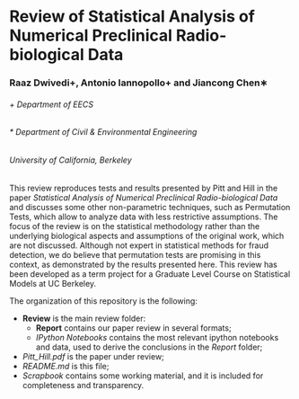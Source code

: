 # Review of Statistical Analysis of Numerical Preclinical Radio-biological Data
### Raaz Dwivedi+, Antonio Iannopollo+ and Jiancong Chen∗

###### \+ Department of EECS
###### \* Department of Civil & Environmental Engineering
###### University of California, Berkeley

This review reproduces tests and results presented by Pitt and Hill in the paper *Statistical Analysis of Numerical Preclinical Radio-biological Data* and discusses some other non-parametric techniques, such as Permutation Tests, which allow to analyze data with less restrictive assumptions.
The focus of the review is on the statistical methodology rather than the underlying biological aspects and assumptions of the original work, which are not discussed. Although not expert in statistical methods for fraud detection, we do believe that permutation tests are promising in this context, as demonstrated by the results presented here.
This review has been developed as a term project for a Graduate Level Course on Statistical Models at UC Berkeley.

The organization of this repository is the following:
* **Review** is the main review folder:
  * **Report** contains our paper review in several formats;
  * *IPython Notebooks* contains the most relevant ipython notebooks and data, used to derive the conclusions in the *Report* folder;
* *Pitt_Hill.pdf* is the paper under review;
* *README.md* is this file;
* *Scrapbook* contains some working material, and it is included for completeness and transparency.
